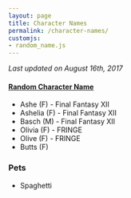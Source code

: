 ```yaml
---
layout: page
title: Character Names
permalink: /character-names/
customjs:
- random_name.js
---
```


_Last updated on August 16th, 2017_

#### <a href="javascript: randomName()" id="character-name-link">Random Character Name</a>

<!-- characters:start -->

+ Ashe (F) - Final Fantasy XII
+ Ashelia (F) - Final Fantasy XII
+ Basch (M) - Final Fantasy XII
+ Olivia (F) - FRINGE
+ Olive (F) - FRINGE
+ Butts (F)

<!-- characters:end -->

### Pets

<!-- pets:start -->

+ Spaghetti

<!-- pets:end -->
